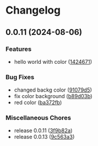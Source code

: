 # Changelog

## 0.0.11 (2024-08-06)


### Features

* hello world with color ([1424671](https://github.com/ksanchezq17/git-actions-playground/commit/14246717d1c2fe2f46f23a483defdcccca5d21b3))


### Bug Fixes

* changed backg color ([91079d5](https://github.com/ksanchezq17/git-actions-playground/commit/91079d5c013acfe898df7be41fc52d11c6b4b247))
* fix color background ([b89d03b](https://github.com/ksanchezq17/git-actions-playground/commit/b89d03b66ead48d1d1e69cfc7b1f1e2f782f59ca))
* red color ([ba372fb](https://github.com/ksanchezq17/git-actions-playground/commit/ba372fba5a16de218f2bee8bb9afbe758b0afcb2))


### Miscellaneous Chores

* release 0.0.11 ([3f9b82a](https://github.com/ksanchezq17/git-actions-playground/commit/3f9b82ab4a298f9ad6d153821c1a11a2be630857))
* release 0.0.13 ([9c563a3](https://github.com/ksanchezq17/git-actions-playground/commit/9c563a330bfeb0a9c0a09dd6765fd9f94c968f06))
